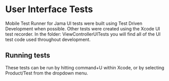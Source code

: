 # User Interface Tests

Mobile Test Runner for Jama UI tests were built using Test Driven Development when possible.  Other tests were created using the Xcode UI test recorder. In the folder: ViewControllerUITests you will find all of the UI test code used throughout development.


## Running tests
These tests can be run by hitting command+U within Xcode, or by selecting Product/Test from the dropdown menu.
